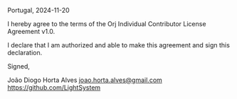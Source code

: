 Portugal, 2024-11-20

I hereby agree to the terms of the Orj Individual Contributor License
Agreement v1.0.

I declare that I am authorized and able to make this agreement and sign this
declaration.

Signed,

João Diogo Horta Alves joao.horta.alves@gmail.com https://github.com/LightSystem
